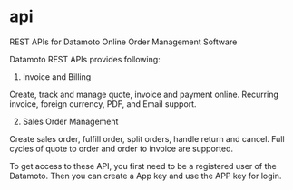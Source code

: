 api
===

REST APIs for Datamoto Online Order Management Software

Datamoto REST APIs provides following: 

1. Invoice and Billing

Create, track and manage quote, invoice and payment online. Recurring invoice, foreign currency, PDF, and Email support. 

2. Sales Order Management 

Create sales order, fulfill order, split orders, handle return and cancel. Full cycles of quote to order and order to invoice are supported. 


To get access to these API, you first need to be a registered user of the Datamoto. Then you can create a App key and use the APP key for login.
